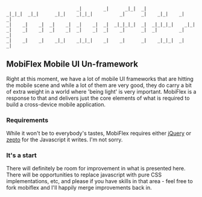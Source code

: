 	                          _|        _|      _|_|  _|                    
	_|_|_|  _|_|      _|_|    _|_|_|          _|      _|    _|_|    _|    _|
	_|    _|    _|  _|    _|  _|    _|  _|  _|_|_|_|  _|  _|_|_|_|    _|_|    
	_|    _|    _|  _|    _|  _|    _|  _|    _|      _|  _|        _|    _|  
	_|    _|    _|    _|_|    _|_|_|    _|    _|      _|    _|_|_|  _|    _|

## MobiFlex Mobile UI Un-framework

Right at this moment, we have a lot of mobile UI frameworks that are hitting the mobile scene and while a lot of them are very good, they do carry a bit of extra weight in a world where 'being light' is very important.  MobiFlex is a response to that and delivers just the core elements of what is required to build a cross-device mobile application.

### Requirements

While it won't be to everybody's tastes, MobiFlex requires either [jQuery](http://jquery.com) or [zepto](https://github.com/madrobby/zepto) for the Javascript it writes.  I'm not sorry.

### It's a start

There will definitely be room for improvement in what is presented here.  There will be opportunities to replace javascript with pure CSS implementations, etc, and please if you have skills in that area - feel free to fork mobiflex and I'll happily merge improvements back in. 
